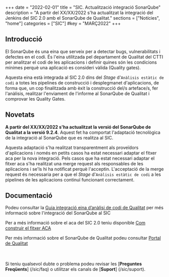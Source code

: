 +++
date        = "2022-02-01"
title       = "SIC. Actualització integració SonarQube"
description = "A partir del XX/XX/2022 s'ha actualitzat la integració del Jenkins del SIC 2.0 amb el SonarQube de Qualitat."
sections    = ["Notícies", "home"]
categories  = ["SIC"]
#key         = "MARÇ2022"
+++

## Introducció

El SonarQube és una eina que serveix per a detectar bugs, vulnerabilitats i defectes en el codi. És l'eina utilitzada pel departament de Qualitat del CTTI per analitzar el codi de les aplicacions i definir quines són les condicions mínimes perquè una aplicació es consideri vàlida (Quality gates). 

Aquesta eina està integrada al SIC 2.0 dins del *Stage* d'`Anàlisis estàtic de codi` a totes les pipelines de construcció i desplegmanet d'aplicacions, de forma que, un cop finalitzada amb èxit la construcció del/s arteface/s, fer l'anàlisis, realitzar l'enviament de l'informe al SonarQube de Qualitat i comprovar les Quality Gates.

## Novetats

**A partir del XX/XX/2022 s'ha actualitzat la versió del SonarQube de Qualitat a la versió 9.2.4**. Aquest fet ha comportat l'adaptació tecnològica de la integració al SonarQube que es realitza al SIC.

Aquesta adaptació s'ha realitzat transparentment als proveïdors d'aplicacions i només en petits casos ha estat necessari adaptar el fitxer aca per la nova integració. Pels casos que ha estat necessari adaptar el fitxer aca s'ha realitzat una merge request als responsables de les aplicacions i se'ls hi ha notificat perquè l'acceptin. L'acceptació de la merge request és necessaria per a que el *Stage* d'`Anàlisis estàtic de codi` a les pipelines de les aplicacions continuï funcionant correctament.

## Documentació

Podeu consultar la [Guia integració eina d’anàlisi de codi de Qualitat](/sic20-guies/guia-integracio-sonarqube/) per més informació sobre l'integració del SonarQube al SIC

Per a més informació sobre el aca del SIC 2.0 teniu disponible [Com construir el fitxer ACA](/sic20-guies/fitxer-aca/)

Per més informació sobre el SonarQube de Qualitat podeu consultar [Portal de Qualitat](https://qualitat.solucions.gencat.cat/eines/sonarqube/)

<br/><br/>
Si teniu qualsevol dubte o problema podeu revisar les [**Preguntes Freqüents**] (/sic/faq) o utilitzar els canals de [**Suport**] (/sic/suport).

